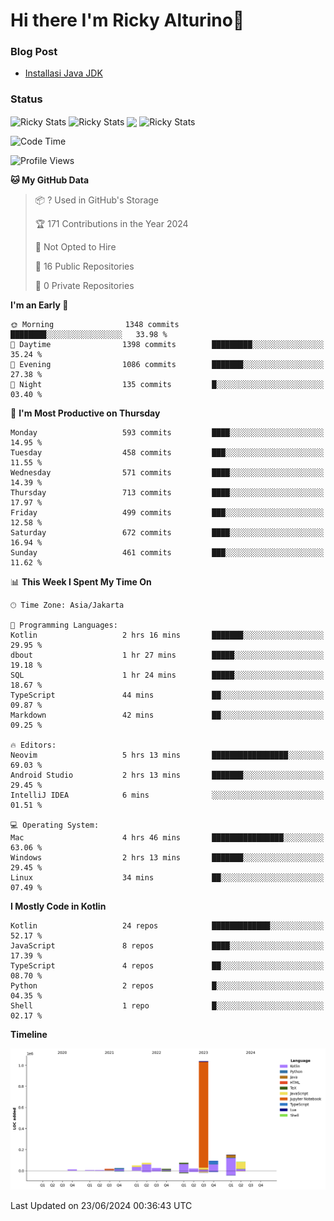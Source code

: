 # Hi there I'm Ricky Alturino👋

### Blog Post

<!-- BLOG-POST-LIST:START -->

- [Installasi Java JDK](https://onirutla.medium.com/installasi-java-jdk-ec701beeb5cb?source=rss-d9d81c918cc9------2)
<!-- BLOG-POST-LIST:END -->

### Status

<img align="center" alt="Ricky Stats" src="https://github-readme-stats.vercel.app/api?username=Alturino&theme=dark&show_icons=true&hide_border=false" />
<img align="center" alt="Ricky Stats" src="https://github-readme-stats.vercel.app/api/top-langs/?username=Alturino&theme=dark&show_icons=true&layout=compact"/>
<img align="center" width="640px" src="https://github-readme-stats.vercel.app/api/wakatime?username=Alturino&layout=compact&hide_border=true&theme=dark">
<img align="center" alt="Ricky Stats" src="https://leetcard.jacoblin.cool/onirutla?border=0&radius=20&ext=activity"/>

<!--START_SECTION:waka-->
![Code Time](http://img.shields.io/badge/Code%20Time-358%20hrs%2055%20mins-blue)

![Profile Views](http://img.shields.io/badge/Profile%20Views-0-blue)

**🐱 My GitHub Data** 

> 📦 ? Used in GitHub's Storage 
 > 
> 🏆 171 Contributions in the Year 2024
 > 
> 🚫 Not Opted to Hire
 > 
> 📜 16 Public Repositories 
 > 
> 🔑 0 Private Repositories 
 > 
**I'm an Early 🐤** 

```text
🌞 Morning                1348 commits        ████████░░░░░░░░░░░░░░░░░   33.98 % 
🌆 Daytime                1398 commits        █████████░░░░░░░░░░░░░░░░   35.24 % 
🌃 Evening                1086 commits        ███████░░░░░░░░░░░░░░░░░░   27.38 % 
🌙 Night                  135 commits         █░░░░░░░░░░░░░░░░░░░░░░░░   03.40 % 
```
📅 **I'm Most Productive on Thursday** 

```text
Monday                   593 commits         ████░░░░░░░░░░░░░░░░░░░░░   14.95 % 
Tuesday                  458 commits         ███░░░░░░░░░░░░░░░░░░░░░░   11.55 % 
Wednesday                571 commits         ████░░░░░░░░░░░░░░░░░░░░░   14.39 % 
Thursday                 713 commits         ████░░░░░░░░░░░░░░░░░░░░░   17.97 % 
Friday                   499 commits         ███░░░░░░░░░░░░░░░░░░░░░░   12.58 % 
Saturday                 672 commits         ████░░░░░░░░░░░░░░░░░░░░░   16.94 % 
Sunday                   461 commits         ███░░░░░░░░░░░░░░░░░░░░░░   11.62 % 
```


📊 **This Week I Spent My Time On** 

```text
🕑︎ Time Zone: Asia/Jakarta

💬 Programming Languages: 
Kotlin                   2 hrs 16 mins       ███████░░░░░░░░░░░░░░░░░░   29.95 % 
dbout                    1 hr 27 mins        █████░░░░░░░░░░░░░░░░░░░░   19.18 % 
SQL                      1 hr 24 mins        █████░░░░░░░░░░░░░░░░░░░░   18.67 % 
TypeScript               44 mins             ██░░░░░░░░░░░░░░░░░░░░░░░   09.87 % 
Markdown                 42 mins             ██░░░░░░░░░░░░░░░░░░░░░░░   09.25 % 

🔥 Editors: 
Neovim                   5 hrs 13 mins       █████████████████░░░░░░░░   69.03 % 
Android Studio           2 hrs 13 mins       ███████░░░░░░░░░░░░░░░░░░   29.45 % 
IntelliJ IDEA            6 mins              ░░░░░░░░░░░░░░░░░░░░░░░░░   01.51 % 

💻 Operating System: 
Mac                      4 hrs 46 mins       ████████████████░░░░░░░░░   63.06 % 
Windows                  2 hrs 13 mins       ███████░░░░░░░░░░░░░░░░░░   29.45 % 
Linux                    34 mins             ██░░░░░░░░░░░░░░░░░░░░░░░   07.49 % 
```

**I Mostly Code in Kotlin** 

```text
Kotlin                   24 repos            █████████████░░░░░░░░░░░░   52.17 % 
JavaScript               8 repos             ████░░░░░░░░░░░░░░░░░░░░░   17.39 % 
TypeScript               4 repos             ██░░░░░░░░░░░░░░░░░░░░░░░   08.70 % 
Python                   2 repos             █░░░░░░░░░░░░░░░░░░░░░░░░   04.35 % 
Shell                    1 repo              █░░░░░░░░░░░░░░░░░░░░░░░░   02.17 % 
```



**Timeline**

![Lines of Code chart](https://raw.githubusercontent.com/Alturino/Alturino/main/assets/bar_graph.png)


 Last Updated on 23/06/2024 00:36:43 UTC
<!--END_SECTION:waka-->
